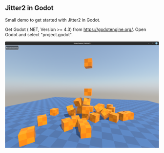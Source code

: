 ## Jitter2 in Godot

Small demo to get started with Jitter2 in Godot.

Get Godot (.NET, Version >= 4.3) from https://godotengine.org/. Open Godot and select "project.godot".

<img src="./../../media/screenshots/jitter_screenshot5.png" alt="screenshot" width="800"/>